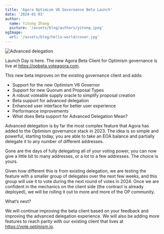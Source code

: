 ```yaml
---
title: 'Agora Optimism V6 Governance Beta Launch'
date: '2024-01-03'
author:
  name: Yitong Zhang
  picture: '/assets/blog/authors/yitong.jpeg'
ogImage:
  url: '/assets/blog/hello-world/cover.jpg'
---
```


![Advanced delegation](/assets/changelog/2024-01-03.png)

Launch Day is here. The new Agora Beta Client for Optimism governance is live at https://opbeta.voteagora.com.

This new beta improves on the existing governance client and adds:

- Support for the new Optimism V6 Governor
- Support for new Quorum and Proposal Types
- A robust voteable supply oracle to simplify proposal creation
- Beta support for advanced delegation
- Enhanced user interface for better user experience
- Performance improvements
- What does Beta support for Advanced Delegation Mean?

Advanced delegation is by far the most complex feature that Agora has added to the Optimism governance stack in 2023. The idea is so simple and powerful, starting today, you are able to take an EOA balance and partially delegate it to any number of different addresses.

Gone are the days of fully delegating all of your voting power, you can now give a little bit to many addresses, or a lot to a few addresses. The choice is yours.

Given how different this is from existing delegation, we are testing the feature with a smaller group of delegates over the next few weeks, and this group will use it to vote during the next round of votes in 2024. Once we are confident in the mechanics on the client side (the contract is already deployed), we will be rolling it out to more and more of the OP community.

What‘s next?

We will continue improving the beta client based on your feedback and improving the advanced delegation experience. We will also be adding more features to reach parity with our existing client that lives at https://vote.optimism.io.